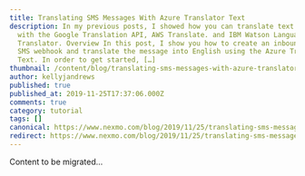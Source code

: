 ```yaml
---
title: Translating SMS Messages With Azure Translator Text
description: In my previous posts, I showed how you can translate text messages
  with the Google Translation API, AWS Translate. and IBM Watson Language
  Translator. Overview In this post, I show you how to create an inbound Nexmo
  SMS webhook and translate the message into English using the Azure Translator
  Text. In order to get started, […]
thumbnail: /content/blog/translating-sms-messages-with-azure-translator-text-dr/TW_Translate-SMS_1200x675.png
author: kellyjandrews
published: true
published_at: 2019-11-25T17:37:06.000Z
comments: true
category: tutorial
tags: []
canonical: https://www.nexmo.com/blog/2019/11/25/translating-sms-messages-with-azure-translator-text-dr
redirect: https://www.nexmo.com/blog/2019/11/25/translating-sms-messages-with-azure-translator-text-dr
---
```


Content to be migrated...
